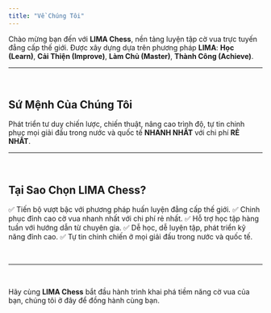 ```yaml
---
title: "Về Chúng Tôi"
---
```


Chào mừng bạn đến với **LIMA Chess**, nền tảng luyện tập cờ vua trực tuyến đẳng cấp thế giới. Được xây dựng dựa trên phương pháp **LIMA**: **Học (Learn)**, **Cải Thiện (Improve)**, **Làm Chủ (Master)**, **Thành Công (Achieve)**.
&nbsp;

---

&nbsp;

## Sứ Mệnh Của Chúng Tôi

Phát triển tư duy chiến lược, chiến thuật, nâng cao trình độ, tự tin chinh phục mọi giải đấu trong nước và quốc tế **NHANH NHẤT** với chi phí **RẺ NHẤT**.
&nbsp;

---

&nbsp;

## Tại Sao Chọn LIMA Chess?

✅ Tiến bộ vượt bậc với phương pháp huấn luyện đẳng cấp thế giới.
✅ Chinh phục đỉnh cao cờ vua nhanh nhất với chi phí rẻ nhất.
✅ Hỗ trợ học tập hàng tuần với hướng dẫn từ chuyên gia.
✅ Dễ học, dễ luyện tập, phát triển kỹ năng đỉnh cao.
✅ Tự tin chinh chiến ở mọi giải đấu trong nước và quốc tế.

&nbsp;

---

&nbsp;

Hãy cùng **LIMA Chess** bắt đầu hành trình khai phá tiềm năng cờ vua của bạn, chúng tôi ở đây để đồng hành cùng bạn.
